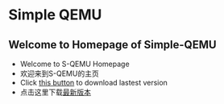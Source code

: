 # Simple QEMU
## Welcome to Homepage of Simple-QEMU
 - Welcome to S-QEMU Homepage 
 - 欢迎来到S-QEMU的主页
 - Click [this button](https://github.com/Reiz-L/Simple-QEMU/releases/tag/Ver210509) to download lastest version
 - 点击这里下载[最新版本](https://github.com/Reiz-L/Simple-QEMU/releases/tag/Ver210509)
